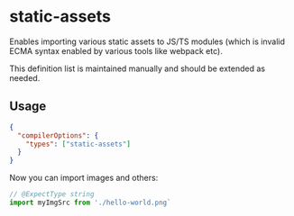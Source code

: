 # static-assets

Enables importing various static assets to JS/TS modules (which is invalid ECMA syntax enabled by various tools like webpack etc).

This definition list is maintained manually and should be extended as needed.

## Usage

```json
{
  "compilerOptions": {
    "types": ["static-assets"]
  }
}
```

Now you can import images and others:

```ts
// @ExpectType string
import myImgSrc from './hello-world.png`

```
